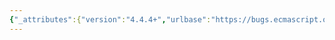 ```yaml
---
{"_attributes":{"version":"4.4.4+","urlbase":"https://bugs.ecmascript.org/","maintainer":"dherman@mozilla.com"},"bug":{"bug_id":2587,"creation_ts":"2014-03-23 13:49:00 -0700","short_desc":"15.2.4.3.1 CallLocate step 8 should use loader.loaderObj not loader","delta_ts":"2014-07-19 17:40:01 -0700","product":"Draft for 6th Edition","component":"editorial issue","version":"Rev 22: January 20, 2014 Draft","rep_platform":"All","op_sys":"All","bug_status":"RESOLVED","resolution":"FIXED","priority":"Normal","bug_severity":"normal","everconfirmed":true,"reporter":{"uid":"guybedford","name":"Guy Bedford"},"assigned_to":{"uid":"allen","name":"Allen Wirfs-Brock"},"long_desc":[{"commentid":7459,"comment_count":0,"who":{"uid":"guybedford","name":"Guy Bedford"},"bug_when":"2014-03-23 13:49:24 -0700"},{"commentid":9094,"comment_count":1,"who":{"uid":"allen","name":"Allen Wirfs-Brock"},"bug_when":"2014-06-24 14:47:11 -0700","thetext":"fixed in rev26 editor's draft"},{"commentid":9343,"comment_count":2,"who":{"uid":"allen","name":"Allen Wirfs-Brock"},"bug_when":"2014-07-19 17:40:01 -0700","thetext":"fixed in rev26"}]}}
---
```

